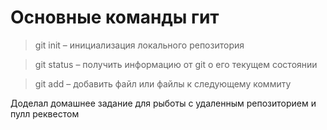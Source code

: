 # Основные команды гит

>git init – инициализация локального репозитория

>git status – получить информацию от git о его текущем состоянии

>git add – добавить файл или файлы к следующему коммиту

Доделал домашнее задание для рыботы с удаленным репозиторием и пулл реквестом
